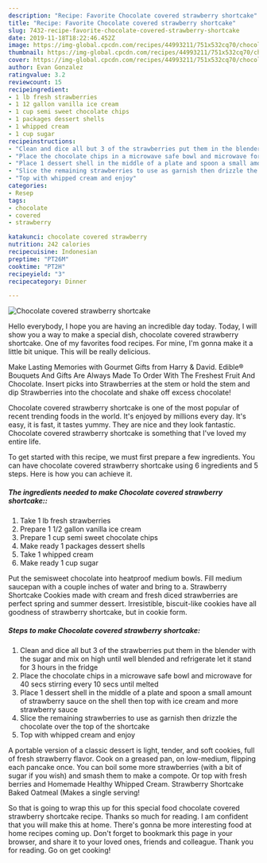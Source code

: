 ```yaml
---
description: "Recipe: Favorite Chocolate covered strawberry shortcake"
title: "Recipe: Favorite Chocolate covered strawberry shortcake"
slug: 7432-recipe-favorite-chocolate-covered-strawberry-shortcake
date: 2019-11-18T18:22:46.452Z
image: https://img-global.cpcdn.com/recipes/44993211/751x532cq70/chocolate-covered-strawberry-shortcake-recipe-main-photo.jpg
thumbnail: https://img-global.cpcdn.com/recipes/44993211/751x532cq70/chocolate-covered-strawberry-shortcake-recipe-main-photo.jpg
cover: https://img-global.cpcdn.com/recipes/44993211/751x532cq70/chocolate-covered-strawberry-shortcake-recipe-main-photo.jpg
author: Evan Gonzalez
ratingvalue: 3.2
reviewcount: 15
recipeingredient:
- 1 lb fresh strawberries
- 1 12 gallon vanilla ice cream
- 1 cup semi sweet chocolate chips
- 1 packages dessert shells
- 1 whipped cream
- 1 cup sugar
recipeinstructions:
- "Clean and dice all but 3 of the strawberries put them in the blender with the sugar and mix on high until well blended and refrigerate let it stand for 3 hours in the fridge"
- "Place the chocolate chips in a microwave safe bowl and microwave for 40 secs stirring every 10 secs until melted"
- "Place 1 dessert shell in the middle of a plate and spoon a small amount of strawberry sauce on the shell then top with ice cream and more strawberry sauce"
- "Slice the remaining strawberries to use as garnish then drizzle the chocolate over the top of the shortcake"
- "Top with whipped cream and enjoy"
categories:
- Resep
tags:
- chocolate
- covered
- strawberry

katakunci: chocolate covered strawberry
nutrition: 242 calories
recipecuisine: Indonesian
preptime: "PT26M"
cooktime: "PT2H"
recipeyield: "3"
recipecategory: Dinner

---
```



![Chocolate covered strawberry shortcake](https://img-global.cpcdn.com/recipes/44993211/751x532cq70/chocolate-covered-strawberry-shortcake-recipe-main-photo.jpg)

Hello everybody, I hope you are having an incredible day today. Today, I will show you a way to make a special dish, chocolate covered strawberry shortcake. One of my favorites food recipes. For mine, I'm gonna make it a little bit unique. This will be really delicious.

Make Lasting Memories with Gourmet Gifts from Harry &amp; David. Edible® Bouquets And Gifts Are Always Made To Order With The Freshest Fruit And Chocolate. Insert picks into Strawberries at the stem or hold the stem and dip Strawberries into the chocolate and shake off excess chocolate!

Chocolate covered strawberry shortcake is one of the most popular of recent trending foods in the world. It's enjoyed by millions every day. It's easy, it is fast, it tastes yummy. They are nice and they look fantastic. Chocolate covered strawberry shortcake is something that I've loved my entire life.


To get started with this recipe, we must first prepare a few ingredients. You can have chocolate covered strawberry shortcake using 6 ingredients and 5 steps. Here is how you can achieve it.

##### The ingredients needed to make Chocolate covered strawberry shortcake::

1. Take 1 lb fresh strawberries
1. Prepare 1 1/2 gallon vanilla ice cream
1. Prepare 1 cup semi sweet chocolate chips
1. Make ready 1 packages dessert shells
1. Take 1 whipped cream
1. Make ready 1 cup sugar


Put the semisweet chocolate into heatproof medium bowls. Fill medium saucepan with a couple inches of water and bring to a. Strawberry Shortcake Cookies made with cream and fresh diced strawberries are perfect spring and summer dessert. Irresistible, biscuit-like cookies have all goodness of strawberry shortcake, but in cookie form. 

##### Steps to make Chocolate covered strawberry shortcake:

1. Clean and dice all but 3 of the strawberries put them in the blender with the sugar and mix on high until well blended and refrigerate let it stand for 3 hours in the fridge
1. Place the chocolate chips in a microwave safe bowl and microwave for 40 secs stirring every 10 secs until melted
1. Place 1 dessert shell in the middle of a plate and spoon a small amount of strawberry sauce on the shell then top with ice cream and more strawberry sauce
1. Slice the remaining strawberries to use as garnish then drizzle the chocolate over the top of the shortcake
1. Top with whipped cream and enjoy


A portable version of a classic dessert is light, tender, and soft cookies, full of fresh strawberry flavor. Cook on a greased pan, on low-medium, flipping each pancake once. You can boil some more strawberries (with a bit of sugar if you wish) and smash them to make a compote. Or top with fresh berries and Homemade Healthy Whipped Cream. Strawberry Shortcake Baked Oatmeal (Makes a single serving! 

So that is going to wrap this up for this special food chocolate covered strawberry shortcake recipe. Thanks so much for reading. I am confident that you will make this at home. There's gonna be more interesting food at home recipes coming up. Don't forget to bookmark this page in your browser, and share it to your loved ones, friends and colleague. Thank you for reading. Go on get cooking!
